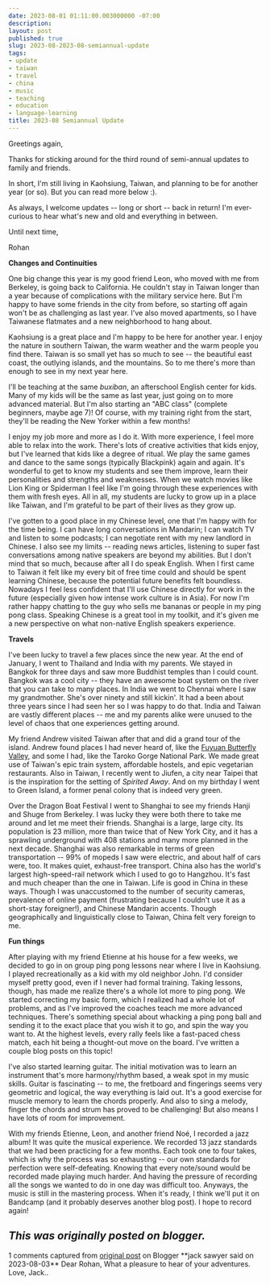 ```yaml
---
date: 2023-08-01 01:11:00.003000000 -07:00
description:
layout: post
published: true
slug: 2023-08-2023-08-semiannual-update
tags:
- update
- taiwan
- travel
- china
- music
- teaching
- education
- language-learning
title: 2023-08 Semiannual Update
---
```

Greetings again,

Thanks for sticking around for the third round of semi-annual updates to family and friends.

In short, I'm still living in Kaohsiung, Taiwan, and planning to be for another year (or so). But you can read more below :).  


As always, I welcome updates -- long or short -- back in return! I'm ever-curious to hear what's new and old and everything in between.  


Until next time,  


Rohan

**Changes and Continuities**

One big change this year is my good friend Leon, who moved with me from Berkeley, is going back to California. He couldn't stay in Taiwan longer than a year because of complications with the military service here. But I'm happy to have some friends in the city from before, so starting off again won't be as challenging as last year. I've also moved apartments, so I have Taiwanese flatmates and a new neighborhood to hang about.   


Kaohsiung is a great place and I'm happy to be here for another
year. I enjoy the nature in southern Taiwan, the warm weather and the warm people you find there. Taiwan is so small yet has so much to see -- the beautiful east coast, the outlying islands, and the mountains. So to me there's more than enough to see in my next year here.

I'll be teaching at the same *buxiban*, an afterschool English center for kids. Many of my kids will be the same as last year, just going on to more advanced material. But I'm also starting an "ABC class" (complete beginners, maybe age 7)! Of course, with my training right from the start, they'll be reading the New Yorker within a few months!

I enjoy my job more and more as I do it. With more experience, I feel more able to relax into the work. There's lots of creative activities that kids enjoy, but I've learned that kids like a degree of ritual. We play the same games and dance to the same songs (typically Blackpink) again and again. It's wonderful to get to know my students and see them improve, learn their personalities and strengths and weaknesses. When we watch movies like Lion King or Spiderman I feel like I'm going through these experiences with them with fresh eyes. All in all, my students are lucky to grow up in a place like Taiwan, and I'm grateful to be part of their lives as they grow up.

I've gotten to a good place in my Chinese level, one that I'm happy with for the time being. I can have long conversations in Mandarin; I can watch TV and listen to some podcasts; I can negotiate rent with my new landlord in Chinese. I also see my limits -- reading news articles, listening to super fast conversations among native speakers are beyond my abilities. But I don't mind that so much, because after all I do speak English. When I first came to Taiwan it felt like my every bit of free time could and should be spent learning Chinese, because the potential future benefits felt boundless. Nowadays I feel less confident that I'll use Chinese directly for work in the future (especially given how intense work culture is in Asia). For now I'm rather happy chatting to the guy who sells me bananas or people in my ping pong class. Speaking Chinese is a great tool in my toolkit, and it's given me a new perspective on what non-native English speakers experience.  


**Travels**

I've been lucky to travel a few places since the new year. At the end of January, I went to Thailand and India with my parents. We stayed in Bangkok for three days and saw more Buddhist temples than I could count. Bangkok was a cool city -- they have an awesome boat system on the river that you can take to many places. In India we went to Chennai where I saw my grandmother. She's over ninety and still kickin'. It had a been about three years since I had seen her so I was happy to do that. India and Taiwan are vastly different places -- me and my parents alike were unused to the level of chaos that one experiences getting around.  


My friend Andrew visited Taiwan after that and did a grand tour of the island. Andrew found places I had never heard of, like the [Fuyuan Butterfly Valley](https://www.rtaiwanr.com/east-rift-valley/fuyuan-butterfly-valley), and some I had, like the Taroko Gorge National Park. We made great use of Taiwan's epic train system, affordable hostels, and epic vegetarian restaurants. Also in Taiwan, I recently went to Jiufen, a city near Taipei that is the inspiration for the setting of *Spirited Away*. And on my birthday I went to Green Island, a former penal colony that is indeed very green.  


Over the Dragon Boat Festival I went to Shanghai to see my friends Hanji and Shuge from Berkeley. I was lucky they were both there to take me around and let me meet their friends. Shanghai is a large, large city. Its population is 23 million, more than twice that of New York City, and it has a sprawling underground with 408 stations and many more planned in the next decade. Shanghai was also remarkable in terms of green transportation -- 99% of mopeds I saw were electric, and about half of cars were, too. It makes quiet, exhaust-free transport. China also has the world's largest high-speed-rail network which I used to go to Hangzhou. It's fast and much cheaper than the one in Taiwan. Life is good in China in these ways. Though I was unaccustomed to the number of security cameras, prevalence of online payment (frustrating because I couldn't use it as a short-stay foreigner!), and Chinese Mandarin accents. Though geographically and linguistically close to Taiwan, China felt very foreign to me.  


**Fun things**  


After playing with my friend Etienne at his house for a few weeks, we decided to go in on group ping pong lessons near where I live in Kaohsiung. I played recreationally as a kid with my old neighbor John. I'd consider myself pretty good, even if I never had formal training. Taking lessons, though, has made me realize there's a whole lot more to ping pong. We started correcting my basic form, which I realized had a whole lot of problems, and as I've improved the coaches teach me more advanced techniques. There's something special about whacking a ping pong ball and sending it to the exact place that you wish it to go, and spin the way you want to. At the highest levels, every rally feels like a fast-paced chess match, each hit being a thought-out move on the board. I've written a couple blog posts on this topic!  


I've also started learning guitar. The initial motivation was to learn an instrument that's more harmony/rhythm based, a weak spot in my music skills. Guitar is fascinating -- to me, the fretboard and fingerings seems very geometric and logical, the way everything is laid out. It's a good exercise for muscle memory to learn the chords properly. And also to sing a melody, finger the chords and strum has proved to be challenging! But also means I have lots of room for improvement.  


With my friends Etienne, Leon, and another friend Noé, I recorded a jazz album! It was quite the musical experience. We recorded 13 jazz standards that we had been practicing for a few months. Each took one to four takes, which is why the process was so exhausting -- our own standards for perfection were self-defeating. Knowing that every note/sound would be recorded made playing much harder. And having the pressure of recording all the songs we wanted to do in one day was difficult too. Anyways, the music is still in the mastering process. When it's ready, I think we'll put it on Bandcamp (and it probably deserves another blog post). I hope to record again!  

*This was originally posted on blogger.*
-----------------------------


1 comments captured from [original post](https://www.rohanprasad.org/2023/08/2023-08-semiannual-update.html) on Blogger
\*\*jack sawyer said on 2023-08-03\*\*
Dear Rohan, What a pleasure to hear of your adventures.   
Love, Jack..  

